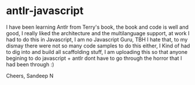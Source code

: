 # antlr-javascript

I have been learning Antlr from Terry's book, the book and code is well and good, I really liked the architecture and the multilanguage support, at work I had to do this in Javascript, I am no Javascript Guru, TBH I hate that, to my dismay there were not so many code samples to do this either, I Kind of had to dig into and build all scaffolding stuff, I am uploading this so that anyone begining to do javascript + antlr dont have to go through the horror that I had been through :) 

Cheers,
Sandeep N
